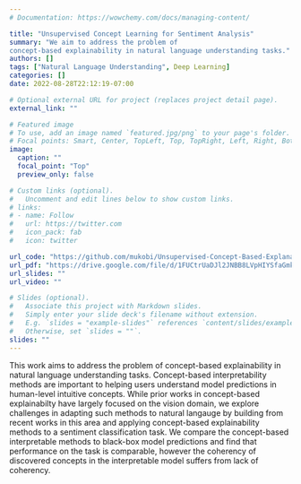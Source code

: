 ```yaml
---
# Documentation: https://wowchemy.com/docs/managing-content/

title: "Unsupervised Concept Learning for Sentiment Analysis"
summary: "We aim to address the problem of
concept-based explainability in natural language understanding tasks."
authors: []
tags: ["Natural Language Understanding", Deep Learning]
categories: []
date: 2022-08-28T22:12:19-07:00

# Optional external URL for project (replaces project detail page).
external_link: ""

# Featured image
# To use, add an image named `featured.jpg/png` to your page's folder.
# Focal points: Smart, Center, TopLeft, Top, TopRight, Left, Right, BottomLeft, Bottom, BottomRight.
image:
  caption: ""
  focal_point: "Top"
  preview_only: false

# Custom links (optional).
#   Uncomment and edit lines below to show custom links.
# links:
# - name: Follow
#   url: https://twitter.com
#   icon_pack: fab
#   icon: twitter

url_code: "https://github.com/mukobi/Unsupervised-Concept-Based-Explanations-For-Sentiment-Analysis"
url_pdf: "https://drive.google.com/file/d/1FUCtrUaDJl2JNBB8LVpHIYSfaGmkzP8B/view?usp=sharing"
url_slides: ""
url_video: ""

# Slides (optional).
#   Associate this project with Markdown slides.
#   Simply enter your slide deck's filename without extension.
#   E.g. `slides = "example-slides"` references `content/slides/example-slides.md`.
#   Otherwise, set `slides = ""`.
slides: ""
---
```

This work aims to address the problem of concept-based explainability in natural language understanding tasks. Concept-based interpretability methods are important to helping users understand model predictions in human-level intuitive concepts. While prior works in concept-based explainabilty have largely focused on the vision domain, we explore challenges in adapting such methods to natural langauge by building from recent works in this area and applying concept-based explainability methods to a sentiment classification task. We compare the concept-based interpretable methods to black-box model predictions and find that performance on the task is comparable, however the coherency of discovered concepts in the interpretable model suffers from lack of coherency.